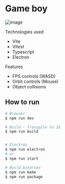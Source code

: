 # Game boy

![image](https://github.com/n1md7/game-boy/assets/6734058/fbc88e9e-bc1d-4c7c-a980-04b4328ee190)



Technologies used

- Vite
- Vitest
- Typescript
- Electron

Features

- FPS controls (WASD)
- Orbit controls (Mouse)
- Object collisions

## How to run

```bash
# Browser
$ npm run dev

# Build - Transpile to JS
$ npm run build


# Electron
$ npm run electron
# or
$ npm run start

# Build binaries
$ npm run make
$ npm run package
```
